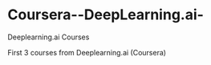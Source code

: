 # Coursera--DeepLearning.ai-
Deeplearning.ai Courses

First 3 courses from Deeplearning.ai (Coursera)
